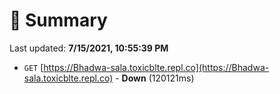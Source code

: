 # 📖 Summary
Last updated: **7/15/2021, 10:55:39 PM**

- `GET` [https://Bhadwa-sala.toxicblte.repl.co](https://Bhadwa-sala.toxicblte.repl.co) - **Down** (120121ms)
